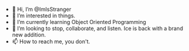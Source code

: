 - 👋 Hi, I’m @ImIsStranger
- 👀 I’m interested in things.
- 🌱 I’m currently learning Object Oriented Programming
- 💞️ I’m looking to stop, collaborate, and listen. Ice is back with a brand new addition.
- 📫 How to reach me, you don't.

<!---
ImIsStranger/ImIsStranger is a ✨ special ✨ repository because its `README.md` (this file) appears on your GitHub profile.
You can click the Preview link to take a look at your changes.
--->
